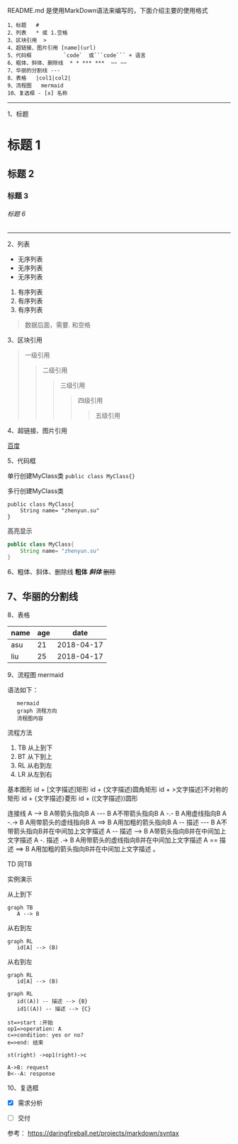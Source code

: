 README.md 是使用MarkDown语法来编写的，下面介绍主要的使用格式 <br>

    1、标题   #
    2、列表   * 或 1.空格
    3、区块引用  >
    4、超链接、图片引用 [name](url)
    5、代码框          `code`  或```code``` + 语言
    6、粗体、斜体、删除线  * * *** ***  ~~ ~~
    7、华丽的分割线 ---
    8、表格   |col1|col2|
    9、流程图   mermaid
    10、复选框 - [x] 名称

---

1、标题
# 标题 1
## 标题 2
### 标题 3
###### 标题 6
---

2、列表
* 无序列表
* 无序列表
* 无序列表

1. 有序列表
2. 有序列表
3. 有序列表
> 数据后面，需要. 和空格

3、区块引用

> 一级引用
>> 二级引用
>>> 三级引用
>>>> 四级引用
>>>>> 五级引用


4、超链接、图片引用

[百度](http://www.baidu.com)

5、代码框

单行创建MyClass类
`public class MyClass{}`

多行创建MyClass类
```
public class MyClass{
    String name= "zhenyun.su"
}
```

高亮显示
``` java
public class MyClass{
    String name= "zhenyun.su"
}
```

 
6、粗体、斜体、删除线
 **粗体**
 ***斜体***
 ~~删除~~

7、华丽的分割线
---

8、表格

| name | age | date|
|-|-|-| 
| asu | 21 | 2018-04-17|
| liu | 25 | 2018-04-17|


9、流程图   mermaid

语法如下：
```
   mermaid
   graph 流程方向
   流程图内容
```
流程方法
1. TB 从上到下
2. BT 从下到上
3. RL 从右到左
4. LR 从左到右

基本图形
id + [文字描述]矩形
id + (文字描述)圆角矩形
id + >文字描述]不对称的矩形
id + {文字描述}菱形
id + ((文字描述))圆形

连接线
A --> B     A带箭头指向B
A --- B      A不带箭头指向B
A -.- B      A用虚线指向B
A -.-> B    A用带箭头的虚线指向B
A ==> B   A用加粗的箭头指向B
A -- 描述 --- B       A不带箭头指向B并在中间加上文字描述
A -- 描述 --> B      A带箭头指向B并在中间加上文字描述
A -. 描述 .-> B      A用带箭头的虚线指向B并在中间加上文字描述
A == 描述 ==> B  A用加粗的箭头指向B并在中间加上文字描述
。

TD 同TB

实例演示

从上到下

```mermaid
graph TB
   A --> B
```

从右到左
```mermaid
graph RL
   id[A] --> (B)
```
从右到左
```mermaid
graph RL
   id[A] --> (B)
```
```mermaid
graph RL
   id((A)) -- 描述 --> {B}
   id1((A)) -- 描述 --> {C}
```
 
``` flow
st=>start :开始
op1=>operation: A
c=>condition: yes or no?
e=>end: 结束

st(right) ->op1(right)->c
```

``` seq
A->B: request
B<--A: response
```



10、复选框

- [x] 需求分析
- [ ] 交付


参考：
https://daringfireball.net/projects/markdown/syntax
